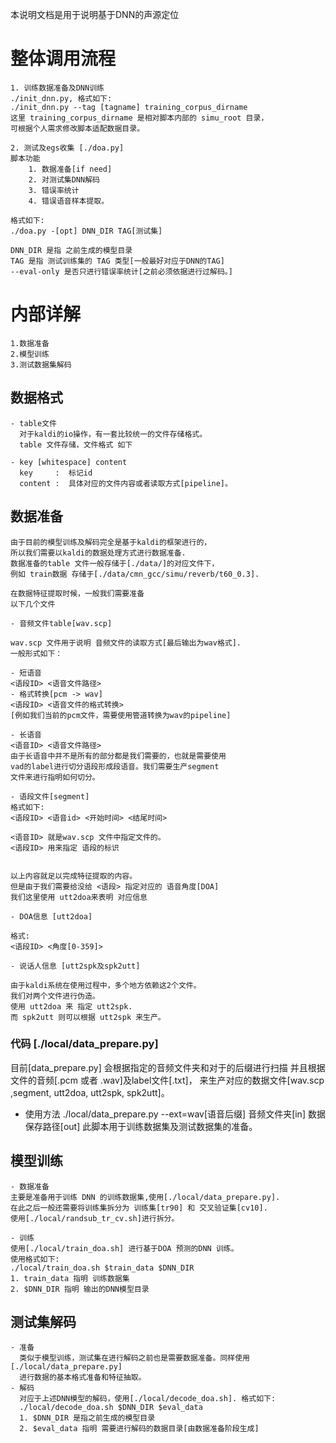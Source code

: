 <!-- Read me for DNN based Direction Of Arrival (DOA) -->

本说明文档是用于说明基于DNN的声源定位

# 整体调用流程
    1. 训练数据准备及DNN训练
    ./init_dnn.py, 格式如下:
    ./init_dnn.py --tag [tagname] training_corpus_dirname
    这里 training_corpus_dirname 是相对脚本内部的 simu_root 目录，
    可根据个人需求修改脚本适配数据目录。

    2. 测试及egs收集 [./doa.py]
    脚本功能
        1. 数据准备[if need]
        2. 对测试集DNN解码
        3. 错误率统计
        4. 错误语音样本提取。
    
    格式如下:
    ./doa.py -[opt] DNN_DIR TAG[测试集]

    DNN_DIR 是指 之前生成的模型目录
    TAG 是指 测试训练集的 TAG 类型[一般最好对应于DNN的TAG]
    --eval-only 是否只进行错误率统计[之前必须依据进行过解码。]

# 内部详解
    1.数据准备
    2.模型训练
    3.测试数据集解码

## 数据格式
    - table文件
      对于kaldi的io操作，有一套比较统一的文件存储格式。
      table 文件存储，文件格式 如下
  
    - key [whitespace] content
      key     :  标记id
      content :  具体对应的文件内容或者读取方式[pipeline]。


## 数据准备
    由于目前的模型训练及解码完全是基于kaldi的框架进行的，
    所以我们需要以kaldi的数据处理方式进行数据准备.
    数据准备的table 文件一般存储于[./data/]的对应文件下，
    例如 train数据 存储于[./data/cmn_gcc/simu/reverb/t60_0.3].

    在数据特征提取时候，一般我们需要准备
    以下几个文件

    - 音频文件table[wav.scp]

    wav.scp 文件用于说明 音频文件的读取方式[最后输出为wav格式].
    一般形式如下：

    - 短语音
    <语段ID> <语音文件路径>
    - 格式转换[pcm -> wav]
    <语段ID> <语音文件的格式转换>
    [例如我们当前的pcm文件，需要使用管道转换为wav的pipeline]

    - 长语音
    <语音ID> <语音文件路径>
    由于长语音中并不是所有的部分都是我们需要的，也就是需要使用
    vad的label进行切分语段形成段语音。我们需要生产segment
    文件来进行指明如何切分。
    
    - 语段文件[segment]
    格式如下:
    <语段ID> <语音id> <开始时间> <结尾时间>

    <语音ID> 就是wav.scp 文件中指定文件的。
    <语段ID> 用来指定 语段的标识
    

    以上内容就足以完成特征提取的内容。
    但是由于我们需要给没给 <语段> 指定对应的 语音角度[DOA]
    我们这里使用 utt2doa来表明 对应信息

    - DOA信息 [utt2doa]

    格式:
    <语段ID> <角度[0-359]>

    - 说话人信息 [utt2spk及spk2utt]

    由于kaldi系统在使用过程中，多个地方依赖这2个文件。
    我们对两个文件进行伪造。
    使用 utt2doa 来 指定 utt2spk.
    而 spk2utt 则可以根据 utt2spk 来生产。
  
  ### 代码 [./local/data_prepare.py]
  目前[data_prepare.py] 会根据指定的音频文件夹和对于的后缀进行扫描
  并且根据文件的音频[.pcm 或者 .wav]及label文件[.txt]，
  来生产对应的数据文件[wav.scp ,segment, utt2doa, utt2spk, spk2utt]。
  - 使用方法
    ./local/data_prepare.py --ext=wav[语音后缀] 音频文件夹[in] 数据保存路径[out]
  此脚本用于训练数据集及测试数据集的准备。
    
## 模型训练
    - 数据准备
    主要是准备用于训练 DNN 的训练数据集,使用[./local/data_prepare.py].
    在此之后一般还需要将训练集拆分为 训练集[tr90] 和 交叉验证集[cv10].
    使用[./local/randsub_tr_cv.sh]进行拆分。
    
    - 训练
    使用[./local/train_doa.sh] 进行基于DOA 预测的DNN 训练。 
    使用格式如下:
    ./local/train_doa.sh $train_data $DNN_DIR
    1. train_data 指明 训练数据集
    2. $DNN_DIR 指明 输出的DNN模型目录

    

## 测试集解码
    - 准备
      类似于模型训练，测试集在进行解码之前也是需要数据准备。同样使用[./local/data_prepare.py]
      进行数据的基本格式准备和特征抽取。
    - 解码
      对应于上述DNN模型的解码，使用[./local/decode_doa.sh]. 格式如下:
      ./local/decode_doa.sh $DNN_DIR $eval_data
      1. $DNN_DIR 是指之前生成的模型目录
      2. $eval_data 指明 需要进行解码的数据目录[由数据准备阶段生成]
      

